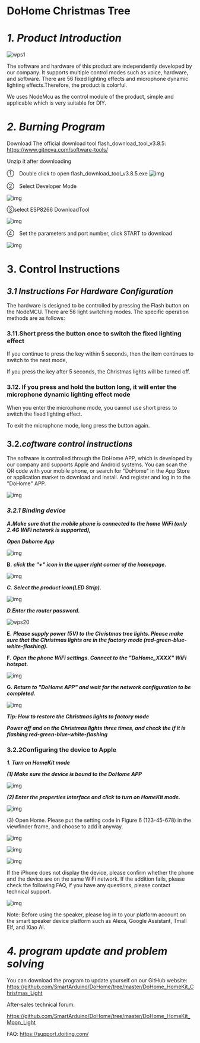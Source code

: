 # DoHome Christmas Tree

# ***1. Product Introduction***

![wps1](wps1.jpg)

The software and hardware of this product are independently developed by our company. It supports multiple control modes such as voice, hardware, and software. There are 56 fixed lighting effects and microphone dynamic lighting effects.Therefore, the product is colorful. 

We uses NodeMcu as the control module of the product, simple and applicable which is very suitable for DIY.

# ***2. Burning Program*** 

Download The official download tool flash_download_tool_v3.8.5: https://www.gitnova.com/software-tools/

Unzip it after downloading

①　Double click to open flash_download_tool_v3.8.5.exe
![img](wps2.jpg)

②　Select Developer Mode

![img](wps3.jpg) 

③select ESP8266 DownloadTool

![img](wps4.jpg) 

④　Set the parameters and port number, click START to download

![img](wps5.jpg) 

# **3.** Control Instructions

## ***3.1*** ***Instructions For Hardware Configuration***

The hardware is designed to be controlled by pressing the Flash button on the NodeMCU. There are 56 light switching modes. The specific operation methods are as follows:

### 3.11.Short press the button once to switch the fixed lighting effect

If you continue to press the key within 5 seconds, then the item continues to switch to the next mode,

If you press the key after 5 seconds, the Christmas lights will be turned off.

### 3.12. If you press and hold the button long, it will enter the microphone dynamic lighting effect mode

When you enter the microphone mode, you cannot use short press to switch the fixed lighting effect.

To exit the microphone mode, long press the button again.

 

## 3.2.***coftware control instructions***

The software is controlled through the DoHome APP, which is developed by our company and supports Apple and Android systems. You can scan the QR code with your mobile phone, or search for "DoHome" in the App Store or application market to download and install. And register and log in to the "DoHome" APP.

![img](wps6.jpg) 

 

### ***3.2.1*** ***Binding device***

***A.Make sure that the mobile phone is connected to the home WiFi (only 2.4G WiFi network is supported),*** 

***Open Dohome App***

![img](wps7.jpg) 

**B.** ***click the "+" icon in the upper right corner of the homepage.***

![img](wps8.jpg) 

***C.*** ***Select the product icon(LED Strip).***

![img](wps9.jpg) 

***D.Enter the router password.***

![wps20](wps20.jpg)

**E.** ***Please supply power (5V) to the Christmas tree lights. Please make sure that the Christmas lights are in the factory mode (red-green-blue-white-flashing).***

**F.** ***Open the phone WiFi settings. Connect to the "DoHome_XXXX" WiFi hotspot.***

![img](wps12.jpg) 

 

 

**G.** ***Return to "DoHome APP" and wait for the network configuration to be completed.***

![img](wps13.jpg) 

 

 

 

***Tip: How to restore the Christmas lights to factory mode***

***Power off and on the Christmas lights three times, and check the if it is flashing red-green-blue-white-flashing***

 

### 3.2.2Configuring the device to Apple

***1. Turn on HomeKit mode***

***(1) Make sure the device is bound to the DoHome APP***

![img](wps14.jpg) 

***(2) Enter the properties interface and click to turn on HomeKit mode.***

![img](wps15.jpg) 

(3) Open Home. Please put the setting code in Figure 6 (123-45-678) in the viewfinder frame, and choose to add it anyway.

![img](wps16.jpg) 

![img](wps17.jpg) 

![img](wps18.jpg) 

If the iPhone does not display the device, please confirm whether the phone and the device are on the same WiFi network. If the addition fails, please check the following FAQ, if you have any questions, please contact technical support.



![img](wps19.jpg) 

Note: Before using the speaker, please log in to your platform account on the smart speaker device platform such as Alexa, Google Assistant, Tmall Elf, and Xiao Ai.

 

# ***4. program update and problem solving***

You can download the program to update yourself on our GitHub website: https://github.com/SmartArduino/DoHome/tree/master/DoHome_HomeKit_Christmas_Light

After-sales technical forum:

https://github.com/SmartArduino/DoHome/tree/master/DoHome_HomeKit_Moon_Light

FAQ: https://support.doiting.com/